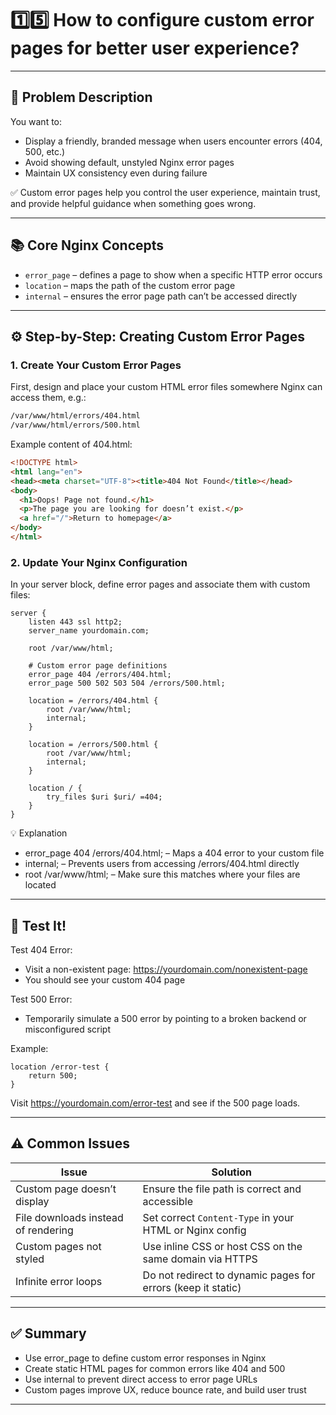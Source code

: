 # 1️⃣5️⃣ How to configure custom error pages for better user experience?

---

## 🧩 Problem Description

You want to:

- Display a friendly, branded message when users encounter errors (404, 500, etc.)
- Avoid showing default, unstyled Nginx error pages
- Maintain UX consistency even during failure

✅ Custom error pages help you control the user experience, maintain trust, and provide helpful guidance when something goes wrong.

---

## 📚 Core Nginx Concepts

- `error_page` – defines a page to show when a specific HTTP error occurs
- `location` – maps the path of the custom error page
- `internal` – ensures the error page path can’t be accessed directly

---

## ⚙️ Step-by-Step: Creating Custom Error Pages

### 1. **Create Your Custom Error Pages**

First, design and place your custom HTML error files somewhere Nginx can access them, e.g.:

```bash
/var/www/html/errors/404.html
/var/www/html/errors/500.html
```

Example content of 404.html:

```html
<!DOCTYPE html>
<html lang="en">
<head><meta charset="UTF-8"><title>404 Not Found</title></head>
<body>
  <h1>Oops! Page not found.</h1>
  <p>The page you are looking for doesn’t exist.</p>
  <a href="/">Return to homepage</a>
</body>
</html>
```

### 2. Update Your Nginx Configuration

In your server block, define error pages and associate them with custom files:

```nginx
server {
    listen 443 ssl http2;
    server_name yourdomain.com;

    root /var/www/html;

    # Custom error page definitions
    error_page 404 /errors/404.html;
    error_page 500 502 503 504 /errors/500.html;

    location = /errors/404.html {
        root /var/www/html;
        internal;
    }

    location = /errors/500.html {
        root /var/www/html;
        internal;
    }

    location / {
        try_files $uri $uri/ =404;
    }
}
```

💡 Explanation

- error_page 404 /errors/404.html; – Maps a 404 error to your custom file
- internal; – Prevents users from accessing /errors/404.html directly
- root /var/www/html; – Make sure this matches where your files are located

---

## 🧪 Test It!

Test 404 Error:

- Visit a non-existent page: https://yourdomain.com/nonexistent-page
- You should see your custom 404 page

Test 500 Error:

- Temporarily simulate a 500 error by pointing to a broken backend or misconfigured script

Example:

```nginx
location /error-test {
    return 500;
}
```

Visit https://yourdomain.com/error-test and see if the 500 page loads.

---

## ⚠️ Common Issues

| Issue                               | Solution                                                     |
| ----------------------------------- | ------------------------------------------------------------ |
| Custom page doesn’t display         | Ensure the file path is correct and accessible               |
| File downloads instead of rendering | Set correct `Content-Type` in your HTML or Nginx config      |
| Custom pages not styled             | Use inline CSS or host CSS on the same domain via HTTPS      |
| Infinite error loops                | Do not redirect to dynamic pages for errors (keep it static) |

---

## ✅ Summary

- Use error_page to define custom error responses in Nginx
- Create static HTML pages for common errors like 404 and 500
- Use internal to prevent direct access to error page URLs
- Custom pages improve UX, reduce bounce rate, and build user trust

---
